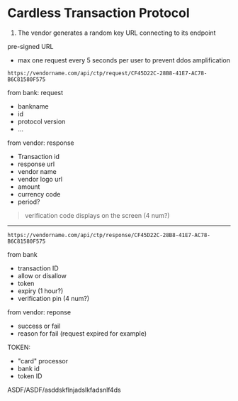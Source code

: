 # Cardless Transaction Protocol

1. The vendor generates a random key URL connecting to its endpoint


pre-signed URL

- max one request every 5 seconds per user to prevent ddos amplification

```url
https://vendorname.com/api/ctp/request/CF45D22C-28B8-41E7-AC78-B6C81580F575
```

from bank: request
- bankname
- id
- protocol version
- ...

from vendor: response

- Transaction id
- response url
- vendor name
- vendor logo url
- amount
- currency code
- period?

> verification code displays on the screen (4 num?)

---

```
https://vendorname.com/api/ctp/response/CF45D22C-28B8-41E7-AC78-B6C81580F575
```

from bank

- transaction ID
- allow or disallow
- token
- expiry (1 hour?)
- verification pin (4 num?)

from vendor: reponse

- success or fail
- reason for fail (request expired for example)



TOKEN:

- "card" processor
- bank id
- token ID

ASDF/ASDF/asddskflnjadslkfadsnlf4ds